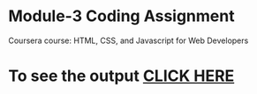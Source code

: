 # Module-3 Coding Assignment

Coursera course: HTML, CSS, and Javascript for Web Developers

# To see the output [CLICK HERE](https://DaniyalManzoor.github.io/Coursera-HTML-CSS-and-JavaScript-for-Web-Developers/module-3/index.html)
